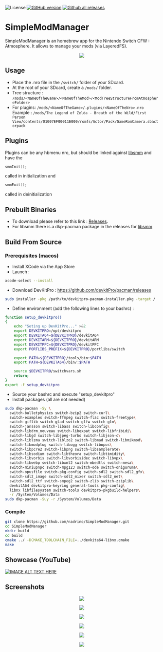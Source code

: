 ![License](https://img.shields.io/badge/License-GPLv3-blue.svg) [![GitHub version](https://badge.fury.io/gh/nadrino%2FSimpleModManager.svg)](https://github.com/nadrino/SimpleModManager/releases/) [![Github all releases](https://img.shields.io/github/downloads/nadrino/SimpleModManager/total.svg)](https://GitHub.com/nadrino/SimpleModManager/releases/)

# SimpleModManager
SimpleModManager is an homebrew app for the Nintendo Switch CFW : Atmosphere. It allows to manage your mods (via LayeredFS).

<p align="center"><img src="https://github.com/nadrino/SimpleModManager/blob/master/assets/icon_gui.jpg"></p>

## Usage
- Place the .nro file in the `/switch/` folder of your SDcard.
- At the root of your SDcard, create a `/mods/` folder.
- Tree structure : `/mods/<NameOfTheGame>/<NameOfTheMod>/<ModTreeStructureFromAtmosphereFolder>`
- For plugins: `/mods/<NameOfTheGame>/.plugins/<NameOfTheNro>.nro`
Example : `/mods/The Legend of Zelda - Breath of the Wild/First Person View/contents/01007EF00011E000/romfs/Actor/Pack/GameRomCamera.sbactorpack`

## Plugins
Plugins can be any hbmenu nro, but should be linked against [libsmm](https://github.com/withertech/libsmm) and have the
```c++
smmInit();
```
called in initialization and
```c++
smmExit();
```
called in deinitialization

## Prebuilt Binaries
- To download please refer to this link : [Releases](https://github.com/nadrino/SimpleModManager/releases).
- For libsmm there is a dkp-pacman package in the releases for [libsmm](https://github.com/withertech/libsmm/releases)
## Build From Source

### Prerequisites (macos)
- Install XCode via the App Store
- Launch :
```bash
xcode-select --install
```
- Download DevKitPro : https://github.com/devkitPro/pacman/releases
```bash
sudo installer -pkg /path/to/devkitpro-pacman-installer.pkg -target /
```
- Define environment (add the following lines to your bashrc) :
```bash
function setup_devkitpro()
{
    echo "Seting up DevKitPro..." >&2
    export DEVKITPRO=/opt/devkitpro
    export DEVKITA64=${DEVKITPRO}/devkitA64
    export DEVKITARM=${DEVKITPRO}/devkitARM
    export DEVKITPPC=${DEVKITPRO}/devkitPPC
    export PORTLIBS_PREFIX=${DEVKITPRO}/portlibs/switch

    export PATH=${DEVKITPRO}/tools/bin:$PATH
    export PATH=${DEVKITA64}/bin/:$PATH

    source $DEVKITPRO/switchvars.sh
    return;
}
export -f setup_devkitpro
```
- Source your bashrc and execute "setup_devkitpro"
- Install packages (all are not needed)
```bash
sudo dkp-pacman -Sy \
  switch-bulletphysics switch-bzip2 switch-curl\
  switch-examples switch-ffmpeg switch-flac switch-freetype\
  switch-giflib switch-glad switch-glfw switch-glm\
  switch-jansson switch-libass switch-libconfig\
  switch-libdrm_nouveau switch-libexpat switch-libfribidi\
  switch-libgd switch-libjpeg-turbo switch-libjson-c\
  switch-liblzma switch-liblzo2 switch-libmad switch-libmikmod\
  switch-libmodplug switch-libogg switch-libopus\
  switch-libpcre2 switch-libpng switch-libsamplerate\
  switch-libsodium switch-libtheora switch-libtimidity\
  switch-libvorbis switch-libvorbisidec switch-libvpx\
  switch-libwebp switch-libxml2 switch-mbedtls switch-mesa\
  switch-miniupnpc switch-mpg123 switch-ode switch-oniguruma\
  switch-opusfile switch-pkg-config switch-sdl2 switch-sdl2_gfx\
  switch-sdl2_image switch-sdl2_mixer switch-sdl2_net\
  switch-sdl2_ttf switch-smpeg2 switch-zlib switch-zziplib\
  devkitA64 devkitpro-keyring general-tools pkg-config\
  libnx libfilesystem switch-tools devkitpro-pkgbuild-helpers\
  -r /System/Volumes/Data
sudo dkp-pacman -Suy -r /System/Volumes/Data
```

### Compile
```bash
git clone https://github.com/nadrino/SimpleModManager.git
cd SimpleModManager
mkdir build 
cd build
cmake ../ -DCMAKE_TOOLCHAIN_FILE=../devkita64-libnx.cmake
make
```

## Showcase (YouTube)

[![IMAGE ALT TEXT HERE](https://img.youtube.com/vi/uJiIzLvsW2Y/0.jpg)](https://www.youtube.com/watch?v=uJiIzLvsW2Y)

## Screenshots
<p align="center"><img src="https://github.com/nadrino/SimpleModManager/blob/master/screenshots/1.jpg"></p>
<p align="center"><img src="https://github.com/nadrino/SimpleModManager/blob/master/screenshots/2.jpg"></p>
<p align="center"><img src="https://github.com/nadrino/SimpleModManager/blob/master/screenshots/3.jpg"></p>
<p align="center"><img src="https://github.com/nadrino/SimpleModManager/blob/master/screenshots/4.jpg"></p>
<p align="center"><img src="https://github.com/nadrino/SimpleModManager/blob/master/screenshots/5.jpg"></p>
<p align="center"><img src="https://github.com/nadrino/SimpleModManager/blob/master/screenshots/6.jpg"></p>
